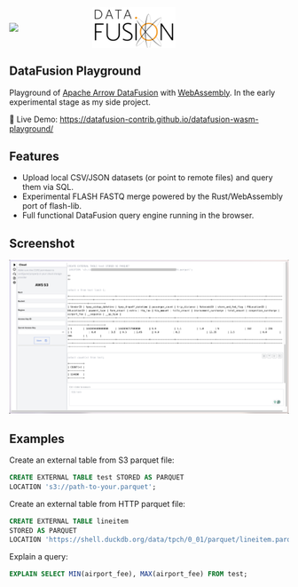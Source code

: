 <div style="display: inline-flex; align-items: center; justify-content: center; margin: 0 auto;">
    <img src="https://webassembly.org/css/webassembly.svg" width="150">
    <img src="https://raw.githubusercontent.com/apache/arrow-datafusion/master/docs/source/_static/images/DataFusion-Logo-Background-White.svg" width="150">
</div>

DataFusion Playground
---------------------

Playground of [Apache Arrow DataFusion](https://github.com/apache/arrow-datafusion) with [WebAssembly](https://webassembly.org). In the early experimental stage as my side project.

🌱 Live Demo: https://datafusion-contrib.github.io/datafusion-wasm-playground/

## Features

- Upload local CSV/JSON datasets (or point to remote files) and query them via SQL.
- Experimental FLASH FASTQ merge powered by the Rust/WebAssembly port of flash-lib.
- Full functional DataFusion query engine running in the browser.

## Screenshot

![Screenshot](./src/assets/datafusion-playground-demo.png)

## Examples

Create an external table from S3 parquet file:

```sql
CREATE EXTERNAL TABLE test STORED AS PARQUET
LOCATION 's3://path-to-your.parquet';
```

Create an external table from HTTP parquet file:

```sql
CREATE EXTERNAL TABLE lineitem
STORED AS PARQUET
LOCATION 'https://shell.duckdb.org/data/tpch/0_01/parquet/lineitem.parquet';
```

Explain a query:

```sql
EXPLAIN SELECT MIN(airport_fee), MAX(airport_fee) FROM test;
```

